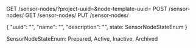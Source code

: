 GET /sensor-nodes/?project-uuid=<uuid>&node-template-uuid=<uuid>
POST /sensor-nodes/
GET /sensor-nodes/<uuid>
PUT /sensor-nodes/<uuid>



{
    "uuid": "",
    "name": "",
    "description": "",
    state: SensorNodeStateEnum
}


SensorNodeStateEnum: Prepared, Active, Inactive, Archived